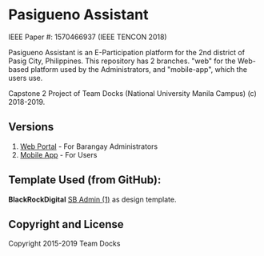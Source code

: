 # Pasigueno Assistant
IEEE Paper #: 1570466937 (IEEE TENCON 2018)

Pasigueno Assistant is an E-Participation platform for the 2nd district of Pasig City, Philippines. This repository has 2 branches. "web" for the Web-based platform used by the Administrators, and "mobile-app", which the users use.

Capstone 2 Project of Team Docks (National University Manila Campus) (c) 2018-2019.

## Versions

1. [Web Portal](https://github.com/ivanraptor730/pasigueno-assistant/) - For Barangay Administrators
2. [Mobile App](https://github.com/ivanraptor730/pasigueno-assistant/releases/tag/1.0) - For Users

## Template Used (from GitHub):

**BlackRockDigital**  [SB Admin (1)](https://github.com/BlackrockDigital/startbootstrap-sb-admin) as design template.

## Copyright and License

Copyright 2015-2019 Team Docks<br>
